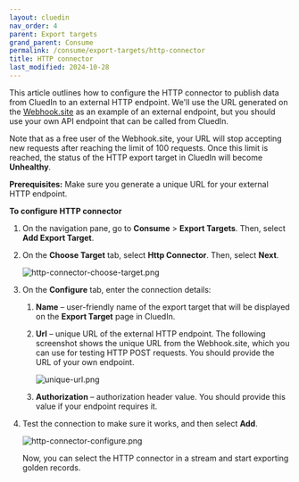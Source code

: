 ```yaml
---
layout: cluedin
nav_order: 4
parent: Export targets
grand_parent: Consume
permalink: /consume/export-targets/http-connector
title: HTTP connector
last_modified: 2024-10-28
---
```


This article outlines how to configure the HTTP connector to publish data from CluedIn to an external HTTP endpoint. We'll use the URL generated on the [Webhook.site](https://webhook.site/) as an example of an external endpoint, but you should use your own API endpoint that can be called from CluedIn.

Note that as a free user of the Webhook.site, your URL will stop accepting new requests after reaching the limit of 100 requests. Once this limit is reached, the status of the HTTP export target in CluedIn will become **Unhealthy**.

**Prerequisites:** Make sure you generate a unique URL for your external HTTP endpoint.

**To configure HTTP connector**

1. On the navigation pane, go to **Consume** > **Export Targets**. Then, select **Add Export Target**.

1. On the **Choose Target** tab, select **Http Connector**. Then, select **Next**.

    ![http-connector-choose-target.png](../../assets/images/consume/export-targets/http-connector-choose-target.png)

1. On the **Configure** tab, enter the connection details:

    1. **Name** – user-friendly name of the export target that will be displayed on the **Export Target** page in CluedIn.

    1. **Url** – unique URL of the external HTTP endpoint. The following screenshot shows the unique URL from the Webhook.site, which you can use for testing HTTP POST requests. You should provide the URL of your own endpoint.

        ![unique-url.png](../../assets/images/consume/export-targets/unique-url.png)

    1. **Authorization** – authorization header value. You should provide this value if your endpoint requires it.

1. Test the connection to make sure it works, and then select **Add**.

    ![http-connector-configure.png](../../assets/images/consume/export-targets/http-connector-configure.png)

    Now, you can select the HTTP connector in a stream and start exporting golden records.